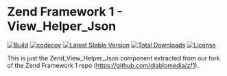# Zend Framework 1 - View_Helper_Json

[![Build](https://github.com/diablomedia/zf1-view-helper-json/workflows/Build/badge.svg?event=push)](https://github.com/diablomedia/zf1-view-helper-json/actions?query=workflow%3ABuild+event%3Apush)
[![codecov](https://codecov.io/gh/diablomedia/zf1-view-helper-json/branch/master/graph/badge.svg)](https://codecov.io/gh/diablomedia/zf1-view-helper-json)
[![Latest Stable Version](https://poser.pugx.org/fragotesac/zf1-view-helper-json/v/stable)](https://packagist.org/packages/fragotesac/zf1-view-helper-json)
[![Total Downloads](https://poser.pugx.org/fragotesac/zf1-view-helper-json/downloads)](https://packagist.org/packages/fragotesac/zf1-view-helper-json)
[![License](https://poser.pugx.org/fragotesac/zf1-view-helper-json/license)](https://packagist.org/packages/fragotesac/zf1-view-helper-json)

This is just the Zend_View_Helper_Json component extracted from our fork of the Zend Framework 1 repo (https://github.com/diablomedia/zf1).
